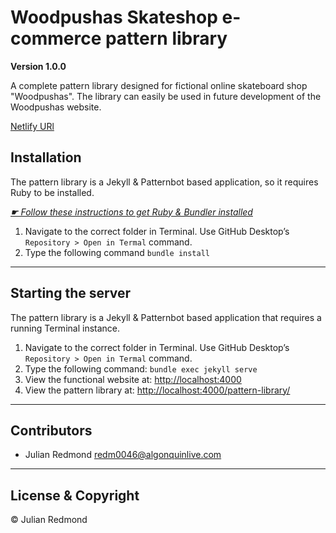 # Woodpushas Skateshop e-commerce pattern library

**Version 1.0.0**

A complete pattern library designed for fictional online skateboard shop "Woodpushas". The library can easily be used in future development of the Woodpushas website.

[Netlify URl](https://app.netlify.com/sites/relaxed-fermat-735b97/overview)


## Installation

The pattern library is a Jekyll & Patternbot based application, so it requires Ruby to be installed.

[*☛ Follow these instructions to get Ruby & Bundler installed*](https://learn-the-web.algonquindesign.ca/courses/web-dev-4/install-more-developer-tools/)

1. Navigate to the correct folder in Terminal. Use GitHub Desktop’s `Repository > Open in Termal` command.
2. Type the following command `bundle install`

---

## Starting the server

The pattern library is a Jekyll & Patternbot based application that requires a running Terminal instance.

1. Navigate to the correct folder in Terminal. Use GitHub Desktop’s `Repository > Open in Termal` command.
2. Type the following command: `bundle exec jekyll serve`
3. View the functional website at: [http://localhost:4000](http://localhost:4000)
4. View the pattern library at: [http://localhost:4000/pattern-library/](http://localhost:4000/pattern-library/)

---

## Contributors

- Julian Redmond <redm0046@algonquinlive.com>

---

## License & Copyright

© Julian Redmond
